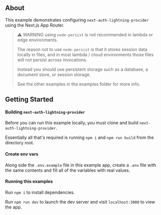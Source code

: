 ## About

This example demonstrates configuring `next-auth-lightning-provider` using the Next.js App Router.

> ⚠️ WARNING using `node-persist` is not recommended in lambda or edge environments.
>
> The reason not to use `node-persist` is that it stores session data locally in files, and in most lambda / cloud environments those files will not persist across invocations.
>
> Instead you should use persistent storage such as a database, a document store, or session storage.
>
> See the other examples in the examples folder for more info.

## Getting Started

#### Building `next-auth-lightning-provider`

Before you can run this example locally, you must clone and build `next-auth-lightning-provider`.

Essentially all that's required is running `npm i` and `npm run build` from the directory root.

#### Create env vars

Along side the `.env.example` file in this example app, create a `.env` file with the same contents and fill all of the variables with real values.

#### Running this examples

Run `npm i` to install dependencies.

Run `npm run dev` to launch the dev server and visit `localhost:3000` to view the app.
